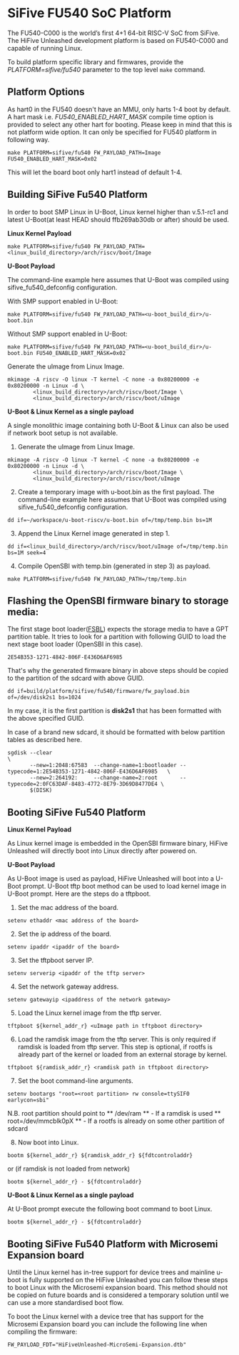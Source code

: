 SiFive FU540 SoC Platform
==========================
The FU540-C000 is the world’s first 4+1 64-bit RISC-V SoC from SiFive.
The HiFive Unleashed development platform is based on FU540-C000 and capable
of running Linux.

To build platform specific library and firmwares, provide the
*PLATFORM=sifive/fu540* parameter to the top level `make` command.

Platform Options
----------------

As hart0 in the FU540 doesn't have an MMU, only harts 1-4 boot by default.
A hart mask i.e. *FU540_ENABLED_HART_MASK* compile time option is provided to
select any other hart for booting. Please keep in mind that this is not
platform wide option. It can only be specified for FU540 platform in following way.

```
make PLATFORM=sifive/fu540 FW_PAYLOAD_PATH=Image FU540_ENABLED_HART_MASK=0x02
```
This will let the board boot only hart1 instead of default 1-4.

Building SiFive Fu540 Platform
-----------------------------

In order to boot SMP Linux in U-Boot, Linux kernel higher than v.5.1-rc1 and
latest U-Boot(at least HEAD should ffb269ab30db or after) should be used.

**Linux Kernel Payload**


```
make PLATFORM=sifive/fu540 FW_PAYLOAD_PATH=<linux_build_directory>/arch/riscv/boot/Image
```

**U-Boot Payload**


The command-line example here assumes that U-Boot was compiled using sifive_fu540_defconfig configuration.

With SMP support enabled in U-Boot:

```
make PLATFORM=sifive/fu540 FW_PAYLOAD_PATH=<u-boot_build_dir>/u-boot.bin
```

Without SMP support enabled in U-Boot:
```
make PLATFORM=sifive/fu540 FW_PAYLOAD_PATH=<u-boot_build_dir>/u-boot.bin FU540_ENABLED_HART_MASK=0x02
```

Generate the uImage from Linux Image.
```
mkimage -A riscv -O linux -T kernel -C none -a 0x80200000 -e 0x80200000 -n Linux -d \
		<linux_build_directory>/arch/riscv/boot/Image \
		<linux_build_directory>/arch/riscv/boot/uImage
```

**U-Boot & Linux Kernel as a single payload**

A single monolithic image containing both U-Boot & Linux can also be used if network boot setup is
not available.  

1. Generate the uImage from Linux Image.
```
mkimage -A riscv -O linux -T kernel -C none -a 0x80200000 -e 0x80200000 -n Linux -d \
		<linux_build_directory>/arch/riscv/boot/Image \
		<linux_build_directory>/arch/riscv/boot/uImage
```

2. Create a temporary image with u-boot.bin as the first payload. The command-line
example here assumes that U-Boot was compiled using sifive_fu540_defconfig
configuration.
```
dd if=~/workspace/u-boot-riscv/u-boot.bin of=/tmp/temp.bin bs=1M
```
3. Append the Linux Kernel image generated in step 1.
```
dd if=<linux_build_directory>/arch/riscv/boot/uImage of=/tmp/temp.bin bs=1M seek=4
```
4. Compile OpenSBI with temp.bin (generated in step 3) as payload.
```
make PLATFORM=sifive/fu540 FW_PAYLOAD_PATH=/tmp/temp.bin
```

Flashing the OpenSBI firmware binary to storage media:
-----------------------------------------------------
The first stage boot loader([FSBL](https://github.com/sifive/freedom-u540-c000-bootloader))
expects the storage media to have a GPT partition table. It tries to look for a
partition with following GUID to load the next stage boot loader (OpenSBI in this case).

```
2E54B353-1271-4842-806F-E436D6AF6985
``` 

That's why the generated firmware binary in above steps should be copied to the
partition of the sdcard with above GUID.

```
dd if=build/platform/sifive/fu540/firmware/fw_payload.bin of=/dev/disk2s1 bs=1024
```

In my case, it is the first partition is **disk2s1** that has been formatted with the
above specified GUID.

In case of a brand new sdcard, it should be formatted with below partition
tables as described here.

```
sgdisk --clear                                                               \
       --new=1:2048:67583  --change-name=1:bootloader --typecode=1:2E54B353-1271-4842-806F-E436D6AF6985   \
       --new=2:264192:     --change-name=2:root       --typecode=2:0FC63DAF-8483-4772-8E79-3D69D8477DE4 \
       $(DISK)
```

Booting SiFive Fu540 Platform
-----------------------------

**Linux Kernel Payload**

As Linux kernel image is embedded in the OpenSBI firmware binary, HiFive Unleashed will directly
boot into Linux directly after powered on.

**U-Boot Payload**

As U-Boot image is used as payload, HiFive Unleashed will boot into a U-Boot prompt.
U-Boot tftp boot method can be used to load kernel image in U-Boot prompt.
Here are the steps do a tftpboot.

1. Set the mac address of the board.

```
setenv ethaddr <mac address of the board>
```
2. Set the ip address of the board.

```
setenv ipaddr <ipaddr of the board>
```
3. Set the tftpboot server IP.

```
setenv serverip <ipaddr of the tftp server>
```
4. Set the network gateway address.

```
setenv gatewayip <ipaddress of the network gateway>
```
5. Load the Linux kernel image from the tftp server.

```
tftpboot ${kernel_addr_r} <uImage path in tftpboot directory>
```

6. Load the ramdisk image from the tftp server. This is only required if ramdisk
   is loaded from tftp server. This step is optional, if rootfs is already part
   of the kernel or loaded from an external storage by kernel.

```
tftpboot ${ramdisk_addr_r} <ramdisk path in tftpboot directory>
```
7. Set the boot command-line arguments.

```
setenv bootargs "root=<root partition> rw console=ttySIF0 earlycon=sbi"
```

N.B. root partition should point to
     ** /dev/ram ** - If a ramdisk is used
     ** root=/dev/mmcblk0pX ** - If a rootfs is already on some other partition of sdcard 

8. Now boot into Linux.

```
bootm ${kernel_addr_r} ${ramdisk_addr_r} ${fdtcontroladdr}

```
or (if ramdisk is not loaded from network)
```
bootm ${kernel_addr_r} - ${fdtcontroladdr}
```

**U-Boot & Linux Kernel as a single payload**

At U-Boot prompt execute the following boot command to boot Linux.

```
bootm ${kernel_addr_r} - ${fdtcontroladdr}
```
Booting SiFive Fu540 Platform with Microsemi Expansion board
------------------------------------------------------------

Until the Linux kernel has in-tree support for device trees and mainline u-boot
is fully supported on the HiFive Unleashed you can follow these steps to boot
Linux with the Microsemi expansion board. This method should not be copied on
future boards and is considered a temporary solution until we can use a more
standardised boot flow.

To boot the Linux kernel with a device tree that has support for the Microsemi
Expansion board you can include the following line when compiling the firmware:
```
FW_PAYLOAD_FDT="HiFiveUnleashed-MicroSemi-Expansion.dtb"
```
